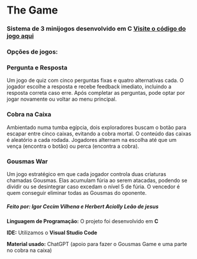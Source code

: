 # The Game
### Sistema de 3 minijogos desenvolvido em C [Visite o código do jogo aqui](https://github.com/HerbertHarvard/The_Game/blob/main/main.c)


### Opções de jogos:
### Pergunta e Resposta
Um jogo de quiz com cinco perguntas fixas e quatro alternativas cada. O jogador escolhe a resposta e recebe feedback imediato, incluindo a resposta correta caso erre. Após completar as perguntas, pode optar por jogar novamente ou voltar ao menu principal.
### Cobra na Caixa
Ambientado numa tumba egípcia, dois exploradores buscam o botão para escapar entre cinco caixas, evitando a cobra mortal. O conteúdo das caixas é aleatório a cada rodada. Jogadores alternam na escolha até que um vença (encontra o botão) ou perca (encontra a cobra).
### Gousmas War
Um jogo estratégico em que cada jogador controla duas criaturas chamadas Gousmas. Elas acumulam fúria ao serem atacadas, podendo se dividir ou se desintegrar caso excedam o nível 5 de fúria. O vencedor é quem conseguir eliminar todas as Gousmas do oponente.
##### Feito por: Igor Cecim Vilhena e Herbert Aciolly Leão de jesus
**Linguagem de Programação:** O projeto foi desenvolvido em **C**

**IDE:** Utilizamos o **Visual Studio Code**

**Material usado:** ChatGPT (apoio para fazer o Gousmas Game e uma parte no cobra na caixa)
